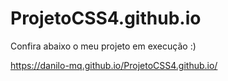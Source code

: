 # ProjetoCSS4.github.io

Confira abaixo o meu projeto em execução :)

https://danilo-mq.github.io/ProjetoCSS4.github.io/

